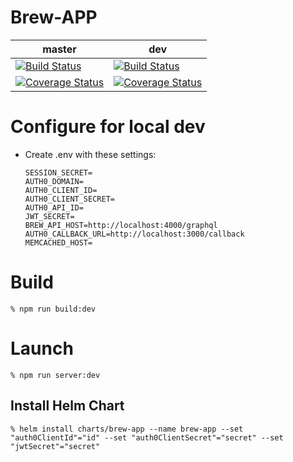# Brew-APP

| master                                                                                                                                                                   | dev                                                                                                                                                                |
| ------------------------------------------------------------------------------------------------------------------------------------------------------------------------ | ------------------------------------------------------------------------------------------------------------------------------------------------------------------ |
| [![Build Status](https://travis-ci.org/dariusbakunas/brew-app.svg?branch=master)](https://travis-ci.org/dariusbakunas/brew-app)                                          | [![Build Status](https://travis-ci.org/dariusbakunas/brew-app.svg?branch=dev)](https://travis-ci.org/dariusbakunas/brew-app)                                       |
| [![Coverage Status](https://coveralls.io/repos/github/dariusbakunas/brew-app/badge.svg?branch=master)](https://coveralls.io/github/dariusbakunas/brew-app?branch=master) | [![Coverage Status](https://coveralls.io/repos/github/dariusbakunas/brew-app/badge.svg?branch=dev)](https://coveralls.io/github/dariusbakunas/brew-app?branch=dev) |

# Configure for local dev

- Create .env with these settings:

      SESSION_SECRET=
      AUTH0_DOMAIN=
      AUTH0_CLIENT_ID=
      AUTH0_CLIENT_SECRET=
      AUTH0_API_ID=
      JWT_SECRET=
      BREW_API_HOST=http://localhost:4000/graphql
      AUTH0_CALLBACK_URL=http://localhost:3000/callback
      MEMCACHED_HOST=

# Build

    % npm run build:dev

# Launch

    % npm run server:dev

## Install Helm Chart

    % helm install charts/brew-app --name brew-app --set "auth0ClientId"="id" --set "auth0ClientSecret"="secret" --set "jwtSecret"="secret"
